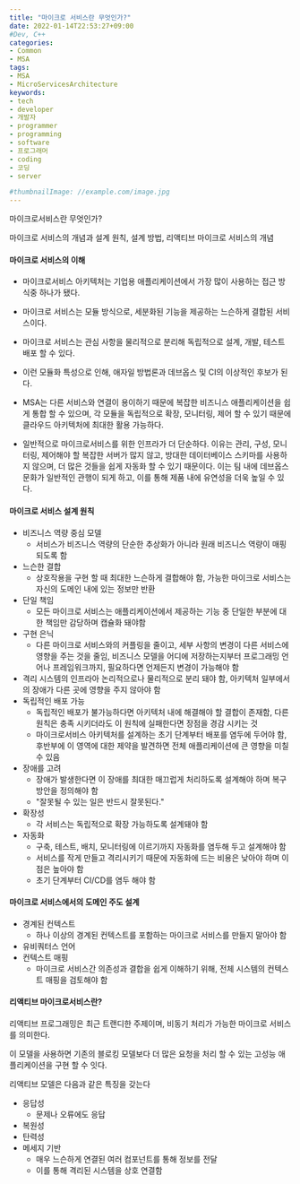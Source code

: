 ```yaml
---
title: "마이크로 서비스란 무엇인가?"
date: 2022-01-14T22:53:27+09:00
#Dev, C++
categories:
- Common
- MSA
tags:
- MSA
- MicroServicesArchitecture
keywords:
- tech
- developer
- 개발자
- programmer
- programming
- software
- 프로그래머
- coding
- 코딩
- server

#thumbnailImage: //example.com/image.jpg
---
```


마이크로서비스란 무엇인가?

마이크로 서비스의 개념과 설계 원칙, 설계 방법, 리액티브 마이크로 서비스의 개념

<!--more-->

#### 마이크로 서비스의 이해

- 마이크로서비스 아키텍처는 기업용 애플리케이션에서 가장 많이 사용하는 접근 방식중 하나가 됐다.

- 마이크로 서비스는 모듈 방식으로, 세분화된 기능을 제공하는 느슨하게 결합된 서비스이다.

- 마이크로 서비스는 관심 사항을 물리적으로 분리해 독립적으로 설계, 개발, 테스트 배포 할 수 있다.

- 이런 모듈화 특성으로 인해, 애자일 방법론과 데브옵스 및 CI의 이상적인 후보가 된다.
- MSA는 다른 서비스와 연결이 용이하기 때문에 복잡한 비즈니스 애플리케이션을 쉽게 통합 할 수 있으며, 각 모듈을 독립적으로 확장, 모니터링, 제어 할 수 있기 때문에 클라우드 아키텍처에 최대한 활용 가능하다.
- 일반적으로 마이크로서비스를 위한 인프라가 더 단순하다. 이유는 관리, 구성, 모니터링, 제어해야 할 복잡한 서버가 많지 않고, 방대한 데이터베이스 스키마를 사용하지 않으며, 더 많은 것들을 쉽게 자동화 할 수 있기 때문이다. 이는 팀 내에 데브옵스 문화가 일반적인 관행이 되게 하고, 이를 통해 제품 내에 유연성을 더욱 높일 수 있다.

  

#### 마이크로 서비스 설계 원칙

- 비즈니스 역량 중심  모델
  - 서비스가 비즈니스 역량의 단순한 추상화가 아니라 원래 비즈니스 역량이 매핑되도록 함
- 느슨한 결합
  - 상호작용을 구현 할 때 최대한 느슨하게 결합해야 함, 가능한 마이크로 서비스는 자신의 도메인 내에 있는 정보만 반환
- 단일 책임
  - 모든 마이크로 서비스는 애플리케이션에서 제공하는 기능 중 단일한 부분에 대한 책임만 감당하며 캡슐화 돼야함
- 구현 은닉
  - 다른 마이크로 서비스와의 커플링을 줄이고, 세부 사항의 변경이 다른 서비스에 영향을 주는 것을 줄임, 비즈니스 모델을 어디에 저장하는지부터 프로그래밍 언어나 프레임워크까지, 필요하다면 언제든지 변경이 가능해야 함
- 격리
  시스템의 인프라아 논리적으로나 물리적으로 분리 돼야 함, 아키텍처 일부에서의 장애가 다른 곳에 영향을 주지 않아야 함
- 독립적인 배포 가능
  - 독립적인 배포가 불가능하다면 아키텍처 내에 해결해야 할 결합이 존재함, 다른 원칙은 충족 시키더라도 이 원칙에 실패한다면 장점을 경감 시키는 것
  - 마이크로서비스 아키텍처를 설계하는 초기 단계부터 배포를 염두에 두어야 함, 후반부에 이 영역에 대한 제약을 발견하면 전체 애플리케이션에 큰 영향을 미칠 수 있음
- 장애를 고려
  - 장애가 발생한다면 이 장애를 최대한 매끄럽게 처리하도록 설계해야 하며 복구 방안을 정의해야 함
  - "잘못될 수 있는 일은 반드시 잘못된다."
- 확장성
  - 각 서비스는 독립적으로 확장 가능하도록 설계돼야 함
- 자동화
  - 구축, 테스트, 배치, 모니터링에 이르기까지 자동화를 염두해 두고 설계해야 함
  - 서비스를 작게 만들고 격리시키기 때문에 자동화에 드는 비용은 낮아야 하며 이점은 높아야 함
  - 초기 단계부터 CI/CD를 염두 해야 함

  

#### 마이크로 서비스에서의 도메인 주도 설계

- 경계된 컨텍스트
  - 하나 이상의 경계된 컨텍스트를 포함하는 마이크로 서비스를 만들지 말아야 함
- 유비쿼터스 언어
- 컨텍스트 매핑
  - 마이크로 서비스간 의존성과 결합을 쉽게 이해하기 위해, 전체 시스템의 컨텍스트 매핑을 검토해야 함

  

#### 리액티브 마이크로서비스란?

리액티브 프로그래밍은 최근 트랜디한 주제이며, 비동기 처리가 가능한 마이크로 서비스를 의미한다.

이 모델을 사용하면 기존의 블로킹 모델보다 더 많은 요청을 처리 할 수 있는 고성능 애플리케이션을 구현 할 수 잇다.

리액티브 모델은 다음과 같은 특징을 갖는다

- 응답성
  - 문제나 오류에도 응답
- 복원성
- 탄력성
- 메세지 기반
  - 매우 느슨하게 연결된 여러 컴포넌트를 통해 정보를 전달
  - 이를 통해 격리된 시스템을 상호 연결함